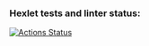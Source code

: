 ### Hexlet tests and linter status:
[![Actions Status](https://github.com/PavelDeuce/js-algorithms-trees-project-lvl1/workflows/hexlet-check/badge.svg)](https://github.com/PavelDeuce/js-algorithms-trees-project-lvl1/actions)